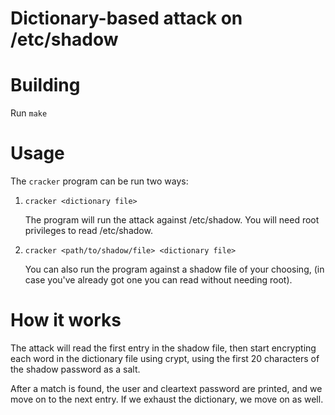 # Dictionary-based attack on /etc/shadow

# Building
Run `make`

# Usage

The `cracker` program can be run two ways:

1. `cracker <dictionary file>`
    
    The program will run the attack against /etc/shadow.
    You will need root privileges to read /etc/shadow.

2. `cracker <path/to/shadow/file> <dictionary file>`
    
    You can also run the program against a shadow file of your choosing,
    (in case you've already got one you can read without needing root).

# How it works
The attack will read the first entry in the shadow file, then start
encrypting each word in the dictionary file using crypt, using the first
20 characters of the shadow password as a salt.

After a match is found, the user and cleartext password are printed, and
we move on to the next entry. If we exhaust the dictionary, we move on as
well.

